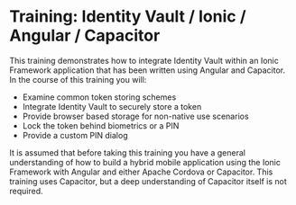 # Training: Identity Vault / Ionic / Angular / Capacitor

This training demonstrates how to integrate Identity Vault within an Ionic Framework application that has been written using Angular and Capacitor. In the course of this training you will:

- Examine common token storing schemes
- Integrate Identity Vault to securely store a token
- Provide browser based storage for non-native use scenarios
- Lock the token behind biometrics or a PIN
- Provide a custom PIN dialog

It is assumed that before taking this training you have a general understanding of how to build a hybrid mobile application using the Ionic Framework with Angular and either Apache Cordova or Capacitor. This training uses Capacitor, but a deep understanding of Capacitor itself is not required.
